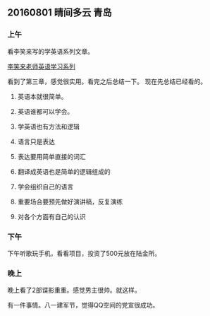 ## 20160801 晴间多云  青岛

### 上午 

看李笑来写的学英语系列文章。

[李笑来老师英语学习系列](http://zhibimo.com/read/xiaolai/everyone-can-use-english/chapter3.html)

看到了第三章，感觉很实用。看完之后总结一下。
现在先总结已经看的。
1. 英语本就很简单。
2. 英语谁都可以学会。
3. 学英语也有方法和逻辑
4. 语言只是表达
5. 表达要用简单直接的词汇
6. 翻译成英语也是简单的逻辑组成的

1. 学会组织自己的语言
2. 重要场合要预先做好演讲稿，反复演练
3. 对各个方面有自己的认识

### 下午

下午听歌玩手机，看看项目，投资了500元放在陆金所。

### 晚上

晚上看了2部谍影重重。感觉男主很帅。就这样。


有一件事情。八一建军节，觉得QQ空间的党宣很成功。


